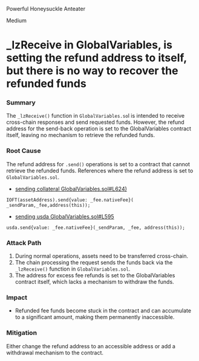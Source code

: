 Powerful Honeysuckle Anteater

Medium

# _lzReceive in GlobalVariables, is setting the refund address to itself, but there is no way to recover the refunded funds

### Summary

The `_lzReceive()` function in `GlobalVariables.so`l is intended to receive cross-chain responses and send requested funds. However, the refund address for the send-back operation is set to the GlobalVariables contract itself, leaving no mechanism to retrieve the refunded funds.

### Root Cause

The refund address for `.send()` operations is set to a contract that cannot retrieve the refunded funds. References where the refund address is set to `GlobalVariables.sol`.
- [sending collateral GlobalVariables.sol#L624)](https://github.com/sherlock-audit/2024-11-autonomint/blob/0d324e04d4c0ca306e1ae4d4c65f0cb9d681751b/Blockchain/Blockchian/contracts/Core_logic/GlobalVariables.sol#L624)
```solidity
IOFT(assetAddress).send{value: _fee.nativeFee}( _sendParam,_fee,address(this));
```
- [sending usda GlobalVariables.sol#L595](https://github.com/sherlock-audit/2024-11-autonomint/blob/0d324e04d4c0ca306e1ae4d4c65f0cb9d681751b/Blockchain/Blockchian/contracts/Core_logic/GlobalVariables.sol#L595)
```solidity
usda.send{value: _fee.nativeFee}(_sendParam, _fee, address(this));
```

### Attack Path

1. During normal operations, assets need to be transferred cross-chain.
2. The chain processing the request sends the funds back via the `_lzReceive()` function in `GlobalVariables.sol`.
3. The address for excess fee refunds is set to the GlobalVariables contract itself, which lacks a mechanism to withdraw the funds.

### Impact

- Refunded fee funds become stuck in the contract and can accumulate to a significant amount, making them permanently inaccessible.

### Mitigation

Either change the refund address to an accessible address or add a withdrawal mechanism to the contract.